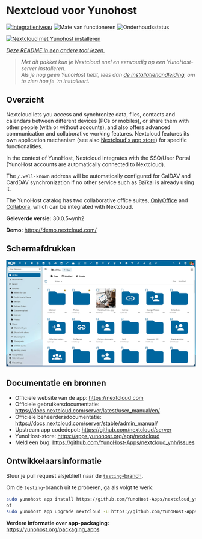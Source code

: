 <!--
NB: Deze README is automatisch gegenereerd door <https://github.com/YunoHost/apps/tree/master/tools/readme_generator>
Hij mag NIET handmatig aangepast worden.
-->

# Nextcloud voor Yunohost

[![Integratieniveau](https://apps.yunohost.org/badge/integration/nextcloud)](https://ci-apps.yunohost.org/ci/apps/nextcloud/)
![Mate van functioneren](https://apps.yunohost.org/badge/state/nextcloud)
![Onderhoudsstatus](https://apps.yunohost.org/badge/maintained/nextcloud)

[![Nextcloud met Yunohost installeren](https://install-app.yunohost.org/install-with-yunohost.svg)](https://install-app.yunohost.org/?app=nextcloud)

*[Deze README in een andere taal lezen.](./ALL_README.md)*

> *Met dit pakket kun je Nextcloud snel en eenvoudig op een YunoHost-server installeren.*  
> *Als je nog geen YunoHost hebt, lees dan [de installatiehandleiding](https://yunohost.org/install), om te zien hoe je 'm installeert.*

## Overzicht

Nextcloud lets you access and synchronize data, files, contacts and calendars between different devices (PCs or mobiles), or share them with other people (with or without accounts), and also offers advanced communication and collaborative working features. Nextcloud features its own application mechanism (see also [Nextcloud's app store](https://apps.nextcloud.com/)) for specific functionalities. 

In the context of YunoHost, Nextcloud integrates with the SSO/User Portal (YunoHost accounts are automatically connected to Nextcloud).

The `/.well-known` address will be automatically configured for CalDAV and CardDAV synchronization if no other service such as Baïkal is already using it.

The YunoHost catalog has two collaborative office suites, [OnlyOffice](https://github.com/YunoHost-Apps/onlyoffice_ynh) and [Collabora](https://github.com/YunoHost-Apps/collabora_ynh), which can be integrated with Nextcloud.

**Geleverde versie:** 30.0.5~ynh2

**Demo:** <https://demo.nextcloud.com/>

## Schermafdrukken

![Schermafdrukken van Nextcloud](./doc/screenshots/screenshot.png)

## Documentatie en bronnen

- Officiele website van de app: <https://nextcloud.com>
- Officiele gebruikersdocumentatie: <https://docs.nextcloud.com/server/latest/user_manual/en/>
- Officiele beheerdersdocumentatie: <https://docs.nextcloud.com/server/stable/admin_manual/>
- Upstream app codedepot: <https://github.com/nextcloud/server>
- YunoHost-store: <https://apps.yunohost.org/app/nextcloud>
- Meld een bug: <https://github.com/YunoHost-Apps/nextcloud_ynh/issues>

## Ontwikkelaarsinformatie

Stuur je pull request alsjeblieft naar de [`testing`-branch](https://github.com/YunoHost-Apps/nextcloud_ynh/tree/testing).

Om de `testing`-branch uit te proberen, ga als volgt te werk:

```bash
sudo yunohost app install https://github.com/YunoHost-Apps/nextcloud_ynh/tree/testing --debug
of
sudo yunohost app upgrade nextcloud -u https://github.com/YunoHost-Apps/nextcloud_ynh/tree/testing --debug
```

**Verdere informatie over app-packaging:** <https://yunohost.org/packaging_apps>
